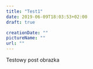 ```yaml
---
title: "Test1"
date: 2019-06-09T18:03:53+02:00
draft: true

creationDate: ""
pictureName: ""
url: ""
---
```


Testowy post obrazka


